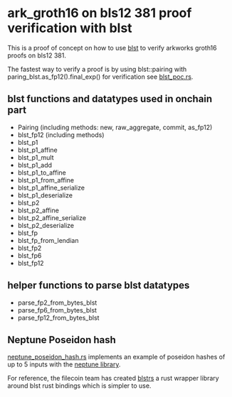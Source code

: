 # ark_groth16 on bls12 381 proof verification with blst

This is a proof of concept on how to use [blst](https://github.com/supranational/blst) to verify arkworks groth16 proofs on bls12 381.

The fastest way to verify a proof is by using blst::pairing with paring_blst.as_fp12().final_exp() for verification see [blst_poc.rs](https://github.com/ananas-block/).

## blst functions and datatypes used in onchain part
- Pairing (including methods: new, raw_aggregate, commit, as_fp12)
- blst_fp12 (including methods)
- blst_p1
- blst_p1_affine
- blst_p1_mult
- blst_p1_add
- blst_p1_to_affine
- blst_p1_from_affine
- blst_p1_affine_serialize
- blst_p1_deserialize
- blst_p2
- blst_p2_affine
- blst_p2_affine_serialize
- blst_p2_deserialize
- blst_fp
- blst_fp_from_lendian
- blst_fp2
- blst_fp6
- blst_fp12

## helper functions to parse blst datatypes
- parse_fp2_from_bytes_blst
- parse_fp6_from_bytes_blst
- parse_fp12_from_bytes_blst

## Neptune Poseidon hash
[neptune_poseidon_hash.rs]() implements an example of poseidon hashes of up to 5 inputs with the [neptune library](https://github.com/filecoin-project/neptune).


For reference, the filecoin team has created [blstrs](https://github.com/filecoin-project/blstrs) a rust wrapper library around blst rust bindings which is simpler to use.

